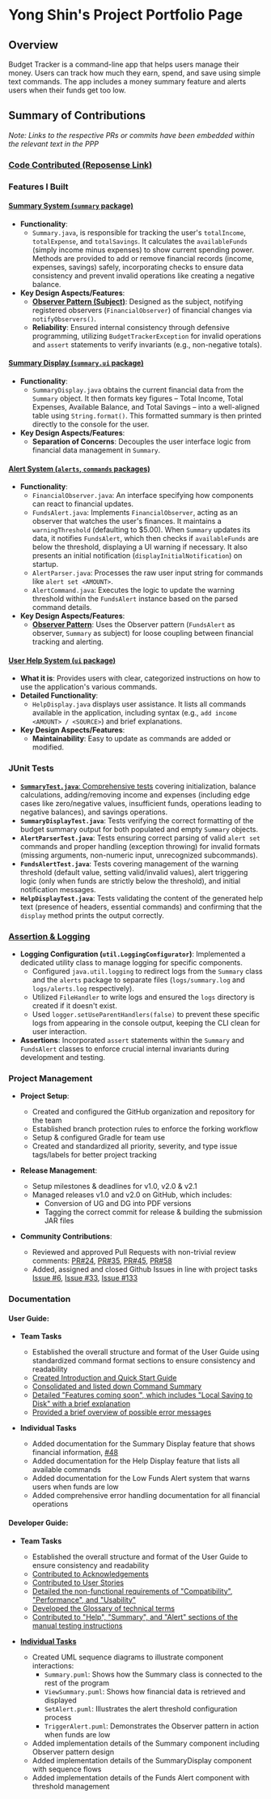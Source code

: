 # Yong Shin's Project Portfolio Page

## Overview
Budget Tracker is a command-line app that helps users manage their money. Users can track how much they earn, spend, and save using simple text commands. The app includes a money summary feature and alerts users when their funds get too low.

## Summary of Contributions

_Note: Links to the respective PRs or commits have been embedded within the relevant text in the PPP_
### [Code Contributed (Reposense Link)](https://nus-cs2113-ay2425s2.github.io/tp-dashboard/?search=yshinprograms&breakdown=true)

### Features I Built

#### [Summary System (`summary` package)](https://github.com/AY2425S2-CS2113-T11A-4/tp/pull/7)
*   **Functionality**:
    *   `Summary.java`, is responsible for tracking the user's `totalIncome`, `totalExpense`, and `totalSavings`. It calculates the `availableFunds` (simply income minus expenses) to show current spending power. Methods are provided to add or remove financial records (income, expenses, savings) safely, incorporating checks to ensure data consistency and prevent invalid operations like creating a negative balance.
*   **Key Design Aspects/Features**:
    *   [**Observer Pattern (Subject)**](https://github.com/AY2425S2-CS2113-T11A-4/tp/pull/34): Designed as the subject, notifying registered observers (`FinancialObserver`) of financial changes via `notifyObservers()`.
    *   **Reliability**: Ensured internal consistency through defensive programming, utilizing `BudgetTrackerException` for invalid operations and `assert` statements to verify invariants (e.g., non-negative totals).

#### [Summary Display (`summary.ui` package)](https://github.com/AY2425S2-CS2113-T11A-4/tp/pull/7)
*   **Functionality**:
    *   `SummaryDisplay.java` obtains the current financial data from the `Summary` object. It then formats key figures – Total Income, Total Expenses, Available Balance, and Total Savings – into a well-aligned table using `String.format()`. This formatted summary is then printed directly to the console for the user.
*   **Key Design Aspects/Features**:
    *   **Separation of Concerns**: Decouples the user interface logic from financial data management in `Summary`.

#### [Alert System (`alerts`, `commands` packages)](https://github.com/AY2425S2-CS2113-T11A-4/tp/pull/34)
*   **Functionality**:
    *   `FinancialObserver.java`: An interface specifying how components can react to financial updates.
    *   `FundsAlert.java`: Implements `FinancialObserver`, acting as an observer that watches the user's finances. It maintains a `warningThreshold` (defaulting to $5.00). When `Summary` updates its data, it notifies `FundsAlert`, which then checks if `availableFunds` are below the threshold, displaying a UI warning if necessary. It also presents an initial notification (`displayInitialNotification`) on startup.
    *   `AlertParser.java`: Processes the raw user input string for commands like `alert set <AMOUNT>`.
    *   `AlertCommand.java`: Executes the logic to update the warning threshold within the `FundsAlert` instance based on the parsed command details.
*   **Key Design Aspects/Features**:
    *   [**Observer Pattern**](https://github.com/AY2425S2-CS2113-T11A-4/tp/pull/34): Uses the Observer pattern (`FundsAlert` as observer, `Summary` as subject) for loose coupling between financial tracking and alerting.

#### [User Help System (`ui` package)](https://github.com/AY2425S2-CS2113-T11A-4/tp/pull/7)
*   **What it is**: Provides users with clear, categorized instructions on how to use the application's various commands.
*   **Detailed Functionality**:
    *   `HelpDisplay.java` displays user assistance. It lists all commands available in the application, including syntax (e.g., `add income <AMOUNT> / <SOURCE>`) and brief explanations.
*   **Key Design Aspects/Features**:
    *   **Maintainability**: Easy to update as commands are added or modified.

### JUnit Tests
*   [**`SummaryTest.java`**: Comprehensive tests](https://github.com/AY2425S2-CS2113-T11A-4/tp/pull/51) covering initialization, balance calculations, adding/removing income and expenses (including edge cases like zero/negative values, insufficient funds, operations leading to negative balances), and savings operations.
*   **`SummaryDisplayTest.java`**: Tests verifying the correct formatting of the budget summary output for both populated and empty `Summary` objects.
*   **`AlertParserTest.java`**: Tests ensuring correct parsing of valid `alert set` commands and proper handling (exception throwing) for invalid formats (missing arguments, non-numeric input, unrecognized subcommands).
*   **`FundsAlertTest.java`**: Tests covering management of the warning threshold (default value, setting valid/invalid values), alert triggering logic (only when funds are strictly below the threshold), and initial notification messages.
*   **`HelpDisplayTest.java`**: Tests validating the content of the generated help text (presence of headers, essential commands) and confirming that the `display` method prints the output correctly.

### [Assertion & Logging](https://github.com/AY2425S2-CS2113-T11A-4/tp/pull/144)
*   **Logging Configuration (`util.LoggingConfigurator`)**: Implemented a dedicated utility class to manage logging for specific components.
    *   Configured `java.util.logging` to redirect logs from the `Summary` class and the `alerts` package to separate files (`logs/summary.log` and `logs/alerts.log` respectively).
    *   Utilized `FileHandler` to write logs and ensured the `logs` directory is created if it doesn't exist.
    *   Used `logger.setUseParentHandlers(false)` to prevent these specific logs from appearing in the console output, keeping the CLI clean for user interaction.
*   **Assertions**: Incorporated `assert` statements within the `Summary` and `FundsAlert` classes to enforce crucial internal invariants during development and testing.

### Project Management
* **Project Setup**:
  * Created and configured the GitHub organization and repository for the team
  * Established branch protection rules to enforce the forking workflow
  * Setup & configured Gradle for team use
  * Created and standardized all priority, severity, and type issue tags/labels for better project tracking


* **Release Management**:
  * Setup milestones & deadlines for v1.0, v2.0 & v2.1
  * Managed releases v1.0 and v2.0 on GitHub, which includes:
    * Conversion of UG and DG into PDF versions
    * Tagging the correct commit for release & building the submission JAR files


* **Community Contributions**:
  * Reviewed and approved Pull Requests with non-trivial review comments: [PR#24](https://github.com/AY2425S2-CS2113-T11A-4/tp/pull/24), [PR#35](https://github.com/AY2425S2-CS2113-T11A-4/tp/pull/35), [PR#45](https://github.com/AY2425S2-CS2113-T11A-4/tp/pull/45), [PR#58](https://github.com/AY2425S2-CS2113-T11A-4/tp/pull/58#discussion_r2020096560)
  * Added, assigned and closed Github Issues in line with project tasks [Issue #6](https://github.com/AY2425S2-CS2113-T11A-4/tp/issues/6), [Issue #33](https://github.com/AY2425S2-CS2113-T11A-4/tp/issues/33), [Issue #133](https://github.com/AY2425S2-CS2113-T11A-4/tp/issues/133)

<div style="page-break-after: always;"></div>

### Documentation

#### User Guide:
* **Team Tasks**
  * Established the overall structure and format of the User Guide using standardized command format sections to ensure consistency and readability
  * [Created Introduction and Quick Start Guide](https://github.com/AY2425S2-CS2113-T11A-4/tp/commit/7e9f0004dbca88ec879243c52117a181f814ada7)
  * [Consolidated and listed down Command Summary](https://github.com/AY2425S2-CS2113-T11A-4/tp/commit/6c5210fddfa32decc9f495233c0ccfafee5f468b)
  * [Detailed "Features coming soon", which includes "Local Saving to Disk" with a brief explanation](https://github.com/AY2425S2-CS2113-T11A-4/tp/commit/ca9f7717c71feabd38a9b0e6c24e72b02b02c42a)
  * [Provided a brief overview of possible error messages](https://github.com/AY2425S2-CS2113-T11A-4/tp/commit/7e9f0004dbca88ec879243c52117a181f814ada7)


* **Individual Tasks**
  * Added documentation for the Summary Display feature that shows financial information, [#48](https://github.com/AY2425S2-CS2113-T11A-4/tp/pull/48)
  * Added documentation for the Help Display feature that lists all available commands
  * Added documentation for the Low Funds Alert system that warns users when funds are low
  * Added comprehensive error handling documentation for all financial operations

<div style="page-break-after: always;"></div>

#### Developer Guide:
* **Team Tasks**
    * Established the overall structure and format of the User Guide to ensure consistency and readability
    * [Contributed to Acknowledgements](https://github.com/AY2425S2-CS2113-T11A-4/tp/commit/2fcbdf513d5574d08fb9604f9f2555090240a1f3)
    * [Contributed to User Stories](https://github.com/AY2425S2-CS2113-T11A-4/tp/commit/1d6cddd7f696f66cd32b2f11ea57a77946403868)
    * [Detailed the non-functional requirements of "Compatibility", "Performance", and "Usability"](https://github.com/AY2425S2-CS2113-T11A-4/tp/commit/283a66cb6fee5c17acd82c6326181e961252df3c)
    * [Developed the Glossary of technical terms](https://github.com/AY2425S2-CS2113-T11A-4/tp/commit/283a66cb6fee5c17acd82c6326181e961252df3c)
    * [Contributed to "Help", "Summary", and "Alert" sections of the manual testing instructions](https://github.com/AY2425S2-CS2113-T11A-4/tp/commit/83c3d145afd1391b81eb26e66800782153fc74f1)


* **[Individual Tasks](https://github.com/AY2425S2-CS2113-T11A-4/tp/pull/48)**
  * Created UML sequence diagrams to illustrate component interactions:
    * `Summary.puml`: Shows how the Summary class is connected to the rest of the program
    * `ViewSummary.puml`: Shows how financial data is retrieved and displayed
    * `SetAlert.puml`: Illustrates the alert threshold configuration process
    * `TriggerAlert.puml`: Demonstrates the Observer pattern in action when funds are low
  * Added implementation details of the Summary component including Observer pattern design
  * Added implementation details of the SummaryDisplay component with sequence flows
  * Added implementation details of the Funds Alert component with threshold management
